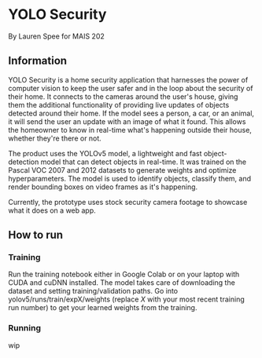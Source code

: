 # YOLO Security

By Lauren Spee for MAIS 202

## Information
YOLO Security is a home security application that harnesses the power of computer vision to keep the user safer and in the loop about the security of their home. It connects to the cameras around the user's house, giving them the additional functionality of providing live updates of objects detected around their home. If the model sees a person, a car, or an animal, it will send the user an update with an image of what it found. This allows the homeowner to know in real-time what's happening outside their house, whether they're there or not. 

The product uses the YOLOv5 model, a lightweight and fast object-detection model that can detect objects in real-time. It was trained on the Pascal VOC 2007 and 2012 datasets to generate weights and optimize hyperparameters. The model is used to identify objects, classify them, and render bounding boxes on video frames as it's happening.

Currently, the prototype uses stock security camera footage to showcase what it does on a web app.

## How to run

### Training
Run the training notebook either in Google Colab or on your laptop with CUDA and cuDNN installed. The model takes care of downloading the dataset and setting training/validation paths. Go into yolov5/runs/train/expX/weights (replace *X* with your most recent training run number) to get your learned weights from the training.

### Running
wip
